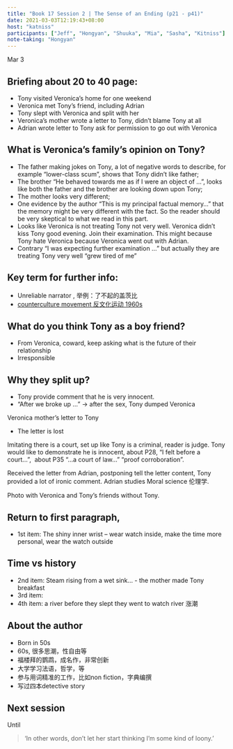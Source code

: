 ```yaml
---
title: "Book 17 Session 2 | The Sense of an Ending (p21 - p41)"
date: 2021-03-03T12:19:43+08:00
host: "katniss"
participants: ["Jeff", "Hongyan", "Shuuka", "Mia", "Sasha", "Kitniss"]
note-taking: "Hongyan"
---
```


Mar 3

## Briefing about 20 to 40 page:

- Tony visited Veronica’s home for one weekend
- Veronica met Tony’s friend, including Adrian
- Tony slept with Veronica and split with her
- Veronica’s mother wrote a letter to Tony, didn’t blame Tony at all
- Adrian wrote letter to Tony ask for permission to go out with Veronica

## What is Veronica’s family’s opinion on Tony?

- The father making jokes on Tony, a lot of negative words to describe, for example “lower-class scum”, shows that Tony didn’t like father;
- The brother “He behaved towards me as if I were an object of …”, looks like both the father and the brother are looking down upon Tony;
- The mother looks very different;
- One evidence by the author “This is my principal factual memory…” that the memory might be very different with the fact. So the reader should be very skeptical to what we read in this part.
- Looks like Veronica is not treating Tony not very well. Veronica didn’t kiss Tony good evening. Join their examination. This might because Tony hate Veronica because Veronica went out with Adrian.
- Contrary “I was expecting further examination …” but actually they are treating Tony very well “grew tired of me”

## Key term for further info:

- Unreliable narrator , 举例：了不起的盖茨比
- [counterculture movement 反文化运动 1960s](https://baike.baidu.com/item/%E5%8F%8D%E4%B8%BB%E6%B5%81%E6%96%87%E5%8C%96/7290804?fr=aladdin)

## What do you think Tony as a boy friend?

- From Veronica, coward, keep asking what is the future of their relationship
- Irresponsible

## Why they split up?

- Tony provide comment that he is very innocent.
- “After we broke up …” -> after the sex, Tony dumped Veronica

Veronica mother’s letter to Tony

- The letter is lost

Imitating there is a court, set up like Tony is a criminal, reader is judge. Tony would like to demonstrate he is innocent, about P28, “I felt before a court…”,  about P35 “…a court of law…” “proof corroboration”.

Received the letter from Adrian, postponing tell the letter content, Tony provided a lot of ironic comment. Adrian studies Moral science 伦理学.

Photo with Veronica and Tony’s friends without Tony.

## Return to first paragraph,

- 1st item: The shiny inner wrist – wear watch inside, make the time more personal, wear the watch outside

## Time vs history

- 2nd item: Steam rising from a wet sink… - the mother made Tony breakfast
- 3rd item:
- 4th item: a river before they slept they went to watch river 涨潮

## About the author

- Born in 50s
- 60s, 很多思潮，性自由等
- 福楼拜的鹦鹉，成名作，非常创新
- 大学学习法语，哲学，等
- 参与用词精准的工作，比如non fiction，字典编撰
- 写过四本detective story


## Next session

Until 
> ‘In other words, don’t let her start thinking I’m some kind of loony.’